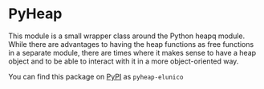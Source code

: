 # PyHeap

This module is a small wrapper class around the Python heapq module. 
While there are advantages to having the heap functions as free functions in a separate module, 
there are times where it makes sense to have a heap object
and to be able to interact with it in a more object-oriented way.

You can find this package on [PyPI](https://pypi.org/project/pyheap-elunico/) as `pyheap-elunico`